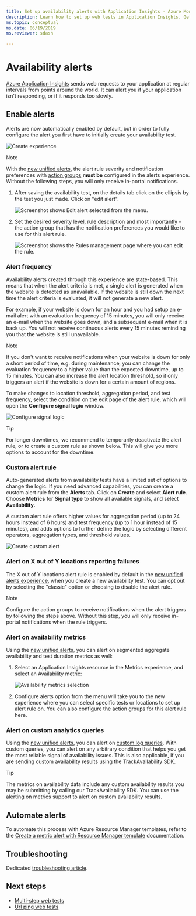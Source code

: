 ```yaml
---
title: Set up availability alerts with Application Insights - Azure Monitor | Microsoft Docs
description: Learn how to set up web tests in Application Insights. Get alerts if a website becomes unavailable or responds slowly.
ms.topic: conceptual
ms.date: 06/19/2019
ms.reviewer: sdash

---
```


# Availability alerts

[Azure Application Insights](./app-insights-overview.md) sends web requests to your application at regular intervals from points around the world. It can alert you if your application isn't responding, or if it responds too slowly.

## Enable alerts

Alerts are now automatically enabled by default, but in order to fully configure the alert you first have to initially create your availability test.

![Create experience](./media/availability-alerts/create-test.png)

> [!NOTE]
>  With the [new unified alerts](../alerts/alerts-overview.md), the alert rule severity and notification preferences with [action groups](../alerts/action-groups.md) **must be** configured in the alerts experience. Without the following steps, you will only receive in-portal notifications.

1. After saving the availability test, on the details tab click on the ellipsis by the test you just made. Click on "edit alert".

   ![Screenshot shows Edit alert selected from the menu.](./media/availability-alerts/edit-alert.png)

2. Set the desired severity level, rule description and most importantly - the action group that has the notification preferences you would like to use for this alert rule.

   ![Screenshot shows the Rules management page where you can edit the rule.](./media/availability-alerts/set-action-group.png)

### Alert frequency

Availability alerts created through this experience are state-based. This means that when the alert criteria is met, a single alert is generated when the website is detected as unavailable. If the website is still down the next time the alert criteria is evaluated, it will not generate a new alert.

For example, if your website is down for an hour and you had setup an e-mail alert with an evaluation frequency of 15 minutes, you will only receive an e-mail when the website goes down, and a subsequent e-mail when it is back up. You will not receive continuous alerts every 15 minutes reminding you that the website is still unavailable.

> [!NOTE]
> If you don't want to receive notifications when your website is down for only a short period of time, e.g. during maintenance, you can change the evaluation frequency to a higher value than the expected downtime, up to 15 minutes. You can also increase the alert location threshold, so it only triggers an alert if the website is down for a certain amount of regions.

To make changes to location threshold, aggregation period, and test frequency, select the condition on the edit page of the alert rule, which will open the **Configure signal logic** window.

![Configure signal logic](./media/availability-alerts/configure-signal-logic.png)

> [!TIP]
> For longer downtimes, we recommend to temporarily deactivate the alert rule, or to create a custom rule as shown below. This will give you more options to account for the downtime.

### Custom alert rule

Auto-generated alerts from availability tests have a limited set of options to change the logic. If you need advanced capabilities, you can create a custom alert rule from the **Alerts** tab. Click on **Create** and select **Alert rule**. Choose **Metrics** for **Signal type** to show all available signals, and select **Availability**.

A custom alert rule offers higher values for aggregation period (up to 24 hours instead of 6 hours) and test frequency (up to 1 hour instead of 15 minutes), and adds options to further define the logic by selecting different operators, aggregation types, and threshold values.

![Create custom alert](./media/availability-alerts/create-custom-alert.png)

### Alert on X out of Y locations reporting failures

The X out of Y locations alert rule is enabled by default in the [new unified alerts experience](../alerts/alerts-overview.md), when you create a new availability test. You can opt out by selecting the "classic" option or choosing to disable the alert rule.

> [!NOTE]
> Configure the action groups to receive notifications when the alert triggers by following the steps above. Without this step, you will only receive in-portal notifications when the rule triggers.
>

### Alert on availability metrics

Using the [new unified alerts](../alerts/alerts-overview.md), you can alert on segmented aggregate availability and test duration metrics as well:

1. Select an Application Insights resource in the Metrics experience, and select an Availability metric:

    ![Availability metrics selection](./media/availability-alerts/select-metric.png)

2. Configure alerts option from the menu will take you to the new experience where you can select specific tests or locations to set up alert rule on. You can also configure the action groups for this alert rule here.

### Alert on custom analytics queries

Using the [new unified alerts](../alerts/alerts-overview.md), you can alert on [custom log queries](../alerts/alerts-unified-log.md). With custom queries, you can alert on any arbitrary condition that helps you get the most reliable signal of availability issues. This is also applicable, if you are sending custom availability results using the TrackAvailability SDK.

> [!Tip]
> The metrics on availability data include any custom availability results you may be submitting by calling our TrackAvailability SDK. You can use the alerting on metrics support to alert on custom availability results.
>

## Automate alerts

To automate this process with Azure Resource Manager templates, refer to the [Create a metric alert with Resource Manager template](../alerts/alerts-metric-create-templates.md#template-for-an-availability-test-along-with-a-metric-alert) documentation.

## Troubleshooting

Dedicated [troubleshooting article](troubleshoot-availability.md).

## Next steps

* [Multi-step web tests](availability-multistep.md)
* [Url ping web tests](monitor-web-app-availability.md)

